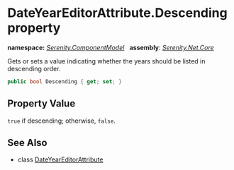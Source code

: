 # DateYearEditorAttribute.Descending property
**namespace:** *[Serenity.ComponentModel](../../README.md#serenity.componentmodel-namespace)*   **assembly**: *[Serenity.Net.Core](../../README.md)*

Gets or sets a value indicating whether the years should be listed in descending order.

```csharp
public bool Descending { get; set; }
```

## Property Value

`true` if descending; otherwise, `false`.

## See Also

* class [DateYearEditorAttribute](../DateYearEditorAttribute.md)